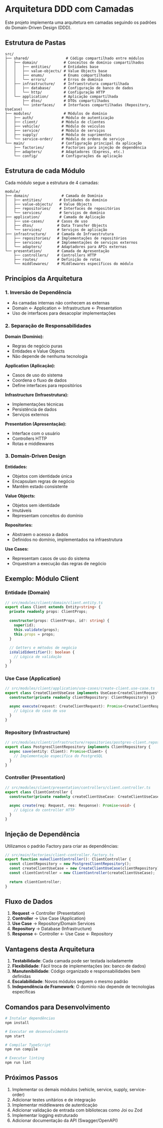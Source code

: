 # Arquitetura DDD com Camadas

Este projeto implementa uma arquitetura em camadas seguindo os padrões do Domain-Driven Design (DDD).

## Estrutura de Pastas

```
src/
├── shared/                 # Código compartilhado entre módulos
│   ├── domain/            # Conceitos de domínio compartilhados
│   │   ├── entities/      # Entidades base
│   │   ├── value-objects/ # Value Objects base
│   │   ├── enums/         # Enums compartilhados
│   │   └── errors/        # Erros de domínio
│   ├── infrastructure/    # Infraestrutura compartilhada
│   │   ├── database/      # Configuração de banco de dados
│   │   └── http/          # Configuração HTTP
│   └── application/       # Aplicação compartilhada
│       ├── dtos/          # DTOs compartilhados
│       └── interfaces/    # Interfaces compartilhadas (Repository, UseCase)
├── modules/               # Módulos de domínio
│   ├── auth/             # Módulo de autenticação
│   ├── client/           # Módulo de clientes
│   ├── vehicle/          # Módulo de veículos
│   ├── service/          # Módulo de serviços
│   ├── supply/           # Módulo de suprimentos
│   └── service-order/    # Módulo de ordens de serviço
└── main/                 # Configuração principal da aplicação
    ├── factories/        # Factories para injeção de dependência
    ├── adapters/         # Adaptadores (Express, etc.)
    └── config/           # Configurações da aplicação
```

## Estrutura de cada Módulo

Cada módulo segue a estrutura de 4 camadas:

```
module/
├── domain/               # Camada de Domínio
│   ├── entities/        # Entidades do domínio
│   ├── value-objects/   # Value Objects
│   ├── repositories/    # Interfaces de repositórios
│   └── services/        # Serviços de domínio
├── application/         # Camada de Aplicação
│   ├── use-cases/      # Casos de uso
│   ├── dtos/           # Data Transfer Objects
│   └── services/       # Serviços de aplicação
├── infrastructure/     # Camada de Infraestrutura
│   ├── repositories/   # Implementações de repositórios
│   ├── services/       # Implementações de serviços externos
│   └── adapters/       # Adaptadores para APIs externas
└── presentation/       # Camada de Apresentação
    ├── controllers/    # Controllers HTTP
    ├── routes/         # Definição de rotas
    └── middlewares/    # Middlewares específicos do módulo
```

## Princípios da Arquitetura

### 1. Inversão de Dependência
- As camadas internas não conhecem as externas
- Domain ← Application ← Infrastructure ← Presentation
- Uso de interfaces para desacoplar implementações

### 2. Separação de Responsabilidades

**Domain (Domínio):**
- Regras de negócio puras
- Entidades e Value Objects
- Não depende de nenhuma tecnologia

**Application (Aplicação):**
- Casos de uso do sistema
- Coordena o fluxo de dados
- Define interfaces para repositórios

**Infrastructure (Infraestrutura):**
- Implementações técnicas
- Persistência de dados
- Serviços externos

**Presentation (Apresentação):**
- Interface com o usuário
- Controllers HTTP
- Rotas e middlewares

### 3. Domain-Driven Design

**Entidades:**
- Objetos com identidade única
- Encapsulam regras de negócio
- Mantêm estado consistente

**Value Objects:**
- Objetos sem identidade
- Imutáveis
- Representam conceitos do domínio

**Repositories:**
- Abstraem o acesso a dados
- Definidos no domínio, implementados na infraestrutura

**Use Cases:**
- Representam casos de uso do sistema
- Orquestram a execução das regras de negócio

## Exemplo: Módulo Client

### Entidade (Domain)
```typescript
// src/modules/client/domain/client.entity.ts
export class Client extends Entity<string> {
  private readonly props: ClientProps;
  
  constructor(props: ClientProps, id?: string) {
    super(id);
    this.validate(props);
    this.props = props;
  }
  
  // Getters e métodos de negócio
  isValidIdentifier(): boolean {
    // Lógica de validação
  }
}
```

### Use Case (Application)
```typescript
// src/modules/client/application/use-cases/create-client.use-case.ts
export class CreateClientUseCase implements UseCase<CreateClientRequest, CreateClientResponse> {
  constructor(private readonly clientRepository: ClientRepository) {}
  
  async execute(request: CreateClientRequest): Promise<CreateClientResponse> {
    // Lógica do caso de uso
  }
}
```

### Repository (Infrastructure)
```typescript
// src/modules/client/infrastructure/repositories/postgres-client.repository.ts
export class PostgresClientRepository implements ClientRepository {
  async save(entity: Client): Promise<Client> {
    // Implementação específica do PostgreSQL
  }
}
```

### Controller (Presentation)
```typescript
// src/modules/client/presentation/controllers/client.controller.ts
export class ClientController {
  constructor(private readonly createClientUseCase: CreateClientUseCase) {}
  
  async create(req: Request, res: Response): Promise<void> {
    // Lógica do controller HTTP
  }
}
```

## Injeção de Dependência

Utilizamos o padrão Factory para criar as dependências:

```typescript
// src/main/factories/client-controller.factory.ts
export function makeClientController(): ClientController {
  const clientRepository = new PostgresClientRepository();
  const createClientUseCase = new CreateClientUseCase(clientRepository);
  const clientController = new ClientController(createClientUseCase);
  
  return clientController;
}
```

## Fluxo de Dados

1. **Request** → Controller (Presentation)
2. **Controller** → Use Case (Application)
3. **Use Case** → Repository/Domain Services
4. **Repository** → Database (Infrastructure)
5. **Response** ← Controller ← Use Case ← Repository

## Vantagens desta Arquitetura

1. **Testabilidade**: Cada camada pode ser testada isoladamente
2. **Flexibilidade**: Fácil troca de implementações (ex: banco de dados)
3. **Manutenibilidade**: Código organizado e responsabilidades bem definidas
4. **Escalabilidade**: Novos módulos seguem o mesmo padrão
5. **Independência de Framework**: O domínio não depende de tecnologias específicas

## Comandos para Desenvolvimento

```bash
# Instalar dependências
npm install

# Executar em desenvolvimento
npm start

# Compilar TypeScript
npm run compile

# Executar linting
npm run lint
```

## Próximos Passos

1. Implementar os demais módulos (vehicle, service, supply, service-order)
2. Adicionar testes unitários e de integração
3. Implementar middlewares de autenticação
4. Adicionar validação de entrada com bibliotecas como Joi ou Zod
5. Implementar logging estruturado
6. Adicionar documentação da API (Swagger/OpenAPI)
